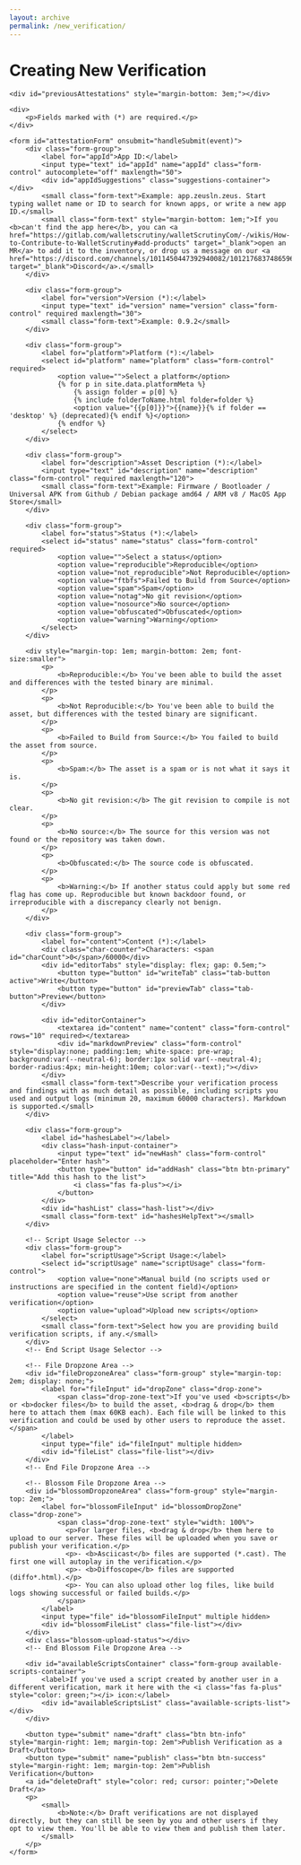 ```yaml
---
layout: archive
permalink: /new_verification/
---
```


<style>
      /* Tab styling with light/dark mode support */
      .tab-button {
        background-color: #444; /* Dark background for inactive tab in both modes */
        border: 1px solid var(--neutral-4);
        padding: 0.4em 1em;
        border-radius: 5px 5px 0 0;
        font-weight: bold;
        cursor: pointer;
        color: rgba(255, 255, 255, 0.25); /* 75% opacity white text for inactive tab */
      }
      .tab-button:hover {
        background-color: #555;
        color: rgba(255, 255, 255, 0.4); /* Slightly more visible on hover */
      }
      .tab-button.active {
        background-color: #f5f5f5; /* Light background for active tab in both modes */
        border: 1px solid var(--neutral-4);
        border-bottom: 1px solid #f5f5f5;
        position: relative;
        top: 1px;
        z-index: 2;
        color: #333; /* Dark text for active tab */
      }

      #editorContainer {
        border: 1px solid var(--neutral-4);
        border-top: none;
        padding: 0;
        border-radius: 0 0 5px 5px;
        position: relative;
        z-index: 1;
      }
      #editorTabs {
        display: flex;
        gap: 0.5em;
        margin-bottom: 0;
        position: relative;
        top: 1px;
        z-index: 1;
      }
      #editorContainer .form-control {
        margin: 0;
        border-radius: 0 0 5px 5px;
      }
      
      /* Markdown preview styling */
      #markdownPreview h1, #markdownPreview h2, #markdownPreview h3, 
      #markdownPreview h4, #markdownPreview h5, #markdownPreview h6 {
        margin-top: 1em;
        margin-bottom: 0.5em;
        line-height: 1.2;
      }
      #markdownPreview h1 {
        font-size: 2em;
        border-bottom: 1px solid var(--neutral-4);
        padding-bottom: 0.3em;
        text-align: left;
      }
      #markdownPreview h2 {
        font-size: 1.5em;
        border-bottom: 1px solid var(--neutral-4);
        padding-bottom: 0.3em;
      }
      #markdownPreview h3 {
        font-size: 1.3em;
      }
      #markdownPreview h4 {
        font-size: 1.1em;
      }
      #markdownPreview p {
        margin: 0.5em 0;
      }
      /* Compact list styling */
      #markdownPreview h3 {
        margin-top: 0.8em;
        margin-bottom: 0.3em;
      }
      #markdownPreview ul {
        list-style-type: disc;
        padding-left: 2em;
        margin: 0.2em 0;
      }
      #markdownPreview ol {
        list-style-type: decimal;
        padding-left: 2em;
        margin: 0.2em 0;
      }
      #markdownPreview ul ul,
      #markdownPreview ol ul {
        list-style-type: circle;
        margin: 0;
      }
      #markdownPreview ul ul ul,
      #markdownPreview ol ul ul {
        list-style-type: square;
      }
      #markdownPreview ul ol,
      #markdownPreview ol ol {
        list-style-type: lower-alpha;
        margin: 0;
      }
      #markdownPreview ul ol ol,
      #markdownPreview ol ol ol {
        list-style-type: lower-roman;
      }
      #markdownPreview li {
        margin: 0;
        line-height: 1.2;
      }
      /* Fix spacing between list items */
      #markdownPreview ul li,
      #markdownPreview ol li {
        margin-bottom: 0;
        padding-bottom: 0;
      }
      #markdownPreview blockquote {
        border-left: 4px solid var(--neutral-4);
        padding-left: 1em;
        margin: 0.5em 0;
        color: var(--neutral-2);
      }
      
      /* Code block styling */
      #markdownPreview pre,
      #markdownPreview code {
        font-family: monospace;
      }
      #markdownPreview pre {
        background-color: rgba(0, 0, 0, 0.07); /* Light gray with opacity that works in both modes */
        border: none;
        border-radius: 4px;
        padding: 0.8em;
        overflow-x: auto;
        margin: 0.5em 0;
      }
      #markdownPreview pre code {
        display: block;
        background: none;
        border: none;
        padding: 0;
        line-height: 1.4;
      }
      #markdownPreview code {
        background-color: rgba(0, 0, 0, 0.07); /* Light gray with opacity that works in both modes */
        border: none;
        border-radius: 3px;
        padding: 0.2em 0.4em;
        font-size: 0.9em;
      }
    .hash-input-container {
        display: flex;
        gap: 10px;
        margin-bottom: 10px;
    }
    .hash-list {
        display: flex;
        flex-direction: column;
        gap: 5px;
    }
    .hash-list:not(:empty) {
        border: 1px solid #ddd;
        border-radius: 4px;
        padding: 8px;
        margin-top: 5px;
    }
    .hash-item {
        display: flex;
        align-items: center;
        gap: 10px;
        padding: 5px;
        border-radius: 4px;
    }
    .hash-item span {
        flex: 1;
        word-break: break-all;
    }
    .remove-hash {
        color: red;
        cursor: pointer;
        border: none;
        background: none;
        padding: 0 5px;
    }
    .drop-zone {
        background-color: #f8f9fa; /* Light background color */
        border: 2px dashed #ccc;
        border-radius: 4px;
        padding: 10px;
        text-align: center;
        cursor: pointer;
        color: #666;
        line-height: 22px !important;
    }
    .drop-zone.dragover {
        background-color: #e9ecef;
        border-color: #aaa;
    }
    .drop-zone-text {
        display: block;
        color: black;
    }
    .file-list {
        margin-top: 10px;
        display: flex;
        flex-direction: column;
        gap: 8px;
    }
    .file-item {
        display: flex;
        align-items: center;
        gap: 15px;
        padding: 10px;
        border-radius: 4px;
        background-color: var(--neutral-5);
        border: 1px solid #e9ecef;
        transition: background-color 0.2s ease-in-out, box-shadow 0.2s ease-in-out;
    }
    .file-item:hover {
        background-color: #cfcfcf;
        box-shadow: 0 2px 4px rgba(0,0,0,0.05);
    }
    .file-item span {
        flex: 1;
        word-break: break-word;
        font-size: 0.95em;
        color: var(--neutral-0);
    }
    .remove-file {
        color: red;
        cursor: pointer;
        border: none;
        background: none;
        padding: 5px 8px;
        font-size: 2.1em;
        border-radius: 50%;
        transition: background-color 0.2s ease, color 0.2s ease;
        line-height: 1;
        display: flex;
        align-items: center;
        justify-content: center;
        width: 30px;
        height: 30px;
    }
    .remove-file:hover {
        background-color: rgba(255, 0, 0, 0.1);
    }

    /* Styles for attachment scripts */
    .available-scripts-container {
        margin-top: 50px;
        margin-bottom: 50px;
        border: 1px solid #ced4da;
        border-radius: 5px;
        padding: 13px;
        background-color: var(--neutral-6);
        display: none;
    }
    .available-scripts-list {
        display: flex;
        flex-direction: column;
        gap: 8px;
        max-height: 200px;
        overflow-y: auto;
        border-top: 1px solid #e9ecef;
    }
    .script-item {
        display: flex;
        align-items: center;
        gap: 15px;
        padding: 10px;
        border-radius: 4px;
        background-color: var(--neutral-5);
        border: 1px solid #e9ecef;
        transition: background-color 0.2s ease-in-out, box-shadow 0.2s ease-in-out;
    }
    .script-item:hover {
        background-color: #cfcfcf;
        box-shadow: 0 2px 4px rgba(0,0,0,0.05);
    }
    .script-item span {
        flex: 1;
        word-break: break-word;
        font-size: 0.95em; /* Slightly smaller font */
        color: var(--neutral-0);
    }
    .add-script {
        color: green;
        cursor: pointer;
        border: none;
        background: none;
        padding: 5px 8px;
        font-size: 1.3em;
        border-radius: 50%;
        transition: background-color 0.2s ease, color 0.2s ease;
        line-height: 1;
        display: flex;
        align-items: center;
        justify-content: center;
        width: 30px;
        height: 30px;
    }
    .add-script:hover {
        background-color: rgba(0, 128, 0, 0.1);
    }
    .add-script[style*="color: red"]:hover {
        background-color: rgba(255, 0, 0, 0.1);
    }
</style>

<h1 id="pageTitle" class="page__title">Creating New Verification</h1>

<div class="form-container">
    <div class="info-message"></div>

    <div id="previousAttestations" style="margin-bottom: 3em;"></div>

    <div>
        <p>Fields marked with (*) are required.</p>
    </div>

    <form id="attestationForm" onsubmit="handleSubmit(event)">
        <div class="form-group">
            <label for="appId">App ID:</label>
            <input type="text" id="appId" name="appId" class="form-control" autocomplete="off" maxlength="50">
            <div id="appIdSuggestions" class="suggestions-container"></div>
            <small class="form-text">Example: app.zeusln.zeus. Start typing wallet name or ID to search for known apps, or write a new app ID.</small>
            <small class="form-text" style="margin-bottom: 1em;">If you <b>can't find the app here</b>, you can <a href="https://gitlab.com/walletscrutiny/walletScrutinyCom/-/wikis/How-to-Contribute-to-WalletScrutiny#add-products" target="_blank">open an MR</a> to add it to the inventory, or drop us a message on our <a href="https://discord.com/channels/1011450447392940082/1012176837486596106" target="_blank">Discord</a>.</small>
        </div>

        <div class="form-group">
            <label for="version">Version (*):</label>
            <input type="text" id="version" name="version" class="form-control" required maxlength="30">
            <small class="form-text">Example: 0.9.2</small>
        </div>

        <div class="form-group">
            <label for="platform">Platform (*):</label>
            <select id="platform" name="platform" class="form-control" required>
                <option value="">Select a platform</option>
                {% for p in site.data.platformMeta %}
                    {% assign folder = p[0] %}
                    {% include folderToName.html folder=folder %}
                    <option value="{{p[0]}}">{{name}}{% if folder == 'desktop' %} (deprecated){% endif %}</option>
                {% endfor %}
            </select>
        </div>

        <div class="form-group">
            <label for="description">Asset Description (*):</label>
            <input type="text" id="description" name="description" class="form-control" required maxlength="120">
            <small class="form-text">Example: Firmware / Bootloader / Universal APK from Github / Debian package amd64 / ARM v8 / MacOS App Store</small>
        </div>

        <div class="form-group">
            <label for="status">Status (*):</label>
            <select id="status" name="status" class="form-control" required>
                <option value="">Select a status</option>
                <option value="reproducible">Reproducible</option>
                <option value="not_reproducible">Not Reproducible</option>
                <option value="ftbfs">Failed to Build from Source</option>
                <option value="spam">Spam</option>
                <option value="notag">No git revision</option>
                <option value="nosource">No source</option>
                <option value="obfuscated">Obfuscated</option>
                <option value="warning">Warning</option>
            </select>
        </div>

        <div style="margin-top: 1em; margin-bottom: 2em; font-size:smaller">
            <p>
                <b>Reproducible:</b> You've been able to build the asset and differences with the tested binary are minimal.
            </p>
            <p>
                <b>Not Reproducible:</b> You've been able to build the asset, but differences with the tested binary are significant.
            </p>
            <p>
                <b>Failed to Build from Source:</b> You failed to build the asset from source.
            </p>
            <p>
                <b>Spam:</b> The asset is a spam or is not what it says it is.
            </p>
            <p>
                <b>No git revision:</b> The git revision to compile is not clear.
            </p>
            <p>
                <b>No source:</b> The source for this version was not found or the repository was taken down.
            </p>
            <p>
                <b>Obfuscated:</b> The source code is obfuscated.
            </p>
            <p>
                <b>Warning:</b> If another status could apply but some red flag has come up. Reproducible but known backdoor found, or irreproducible with a discrepancy clearly not benign.
            </p>
        </div>

        <div class="form-group">
            <label for="content">Content (*):</label>
            <div class="char-counter">Characters: <span id="charCount">0</span>/60000</div>
            <div id="editorTabs" style="display: flex; gap: 0.5em;">
                <button type="button" id="writeTab" class="tab-button active">Write</button>
                <button type="button" id="previewTab" class="tab-button">Preview</button>
            </div>

            <div id="editorContainer">
                <textarea id="content" name="content" class="form-control" rows="10" required></textarea>
                <div id="markdownPreview" class="form-control" style="display:none; padding:1em; white-space: pre-wrap; background:var(--neutral-6); border:1px solid var(--neutral-4); border-radius:4px; min-height:10em; color:var(--text);"></div>
            </div>
            <small class="form-text">Describe your verification process and findings with as much detail as possible, including scripts you used and output logs (minimum 20, maximum 60000 characters). Markdown is supported.</small>
        </div>

        <div class="form-group">
            <label id="hashesLabel"></label>
            <div class="hash-input-container">
                <input type="text" id="newHash" class="form-control" placeholder="Enter hash">
                <button type="button" id="addHash" class="btn btn-primary" title="Add this hash to the list">
                    <i class="fas fa-plus"></i>
                </button>
            </div>
            <div id="hashList" class="hash-list"></div>
            <small class="form-text" id="hashesHelpText"></small>
        </div>

        <!-- Script Usage Selector -->
        <div class="form-group">
            <label for="scriptUsage">Script Usage:</label>
            <select id="scriptUsage" name="scriptUsage" class="form-control">
                <option value="none">Manual build (no scripts used or instructions are specified in the content field)</option>
                <option value="reuse">Use script from another verification</option>
                <option value="upload">Upload new scripts</option>
            </select>
            <small class="form-text">Select how you are providing build verification scripts, if any.</small>
        </div>
        <!-- End Script Usage Selector -->

        <!-- File Dropzone Area -->
        <div id="fileDropzoneArea" class="form-group" style="margin-top: 2em; display: none;">
            <label for="fileInput" id="dropZone" class="drop-zone">
                <span class="drop-zone-text">If you've used <b>scripts</b> or <b>docker files</b> to build the asset, <b>drag & drop</b> them here to attach them (max 60KB each). Each file will be linked to this verification and could be used by other users to reproduce the asset.</span>
            </label>
            <input type="file" id="fileInput" multiple hidden>
            <div id="fileList" class="file-list"></div>
        </div>
        <!-- End File Dropzone Area -->

        <!-- Blossom File Dropzone Area -->
        <div id="blossomDropzoneArea" class="form-group" style="margin-top: 2em;">
            <label for="blossomFileInput" id="blossomDropZone" class="drop-zone">
                <span class="drop-zone-text" style="width: 100%">
                  <p>For larger files, <b>drag & drop</b> them here to upload to our server. These files will be uploaded when you save or publish your verification.</p>
                  <p>- <b>Asciicast</b> files are supported (*.cast). The first one will autoplay in the verification.</p>
                  <p>- <b>Diffoscope</b> files are supported (diffo*.html).</p>
                  <p>- You can also upload other log files, like build logs showing successful or failed builds.</p>
                </span>
            </label>
            <input type="file" id="blossomFileInput" multiple hidden>
            <div id="blossomFileList" class="file-list"></div>
        </div>
        <div class="blossom-upload-status"></div>
        <!-- End Blossom File Dropzone Area -->

        <div id="availableScriptsContainer" class="form-group available-scripts-container">
            <label>If you've used a script created by another user in a different verification, mark it here with the <i class="fas fa-plus" style="color: green;"></i> icon:</label>
            <div id="availableScriptsList" class="available-scripts-list"></div>
        </div>

        <button type="submit" name="draft" class="btn btn-info" style="margin-right: 1em; margin-top: 2em">Publish Verification as a Draft</button>
        <button type="submit" name="publish" class="btn btn-success" style="margin-right: 1em; margin-top: 2em">Publish Verification</button>
        <a id="deleteDraft" style="color: red; cursor: pointer;">Delete Draft</a>
        <p>
            <small>
                <b>Note:</b> Draft verifications are not displayed directly, but they can still be seen by you and other users if they opt to view them. You'll be able to view them and publish them later.
            </small>
        </p>
    </form>
</div>

<div id="verificationModal"></div>

<script>
  let otherHashes = [];
  let newHashInputField;
  let uploadedFiles = []; // Store File objects
  let reusedFileIds = [];
  let outputFiles = []; // Store files for Blossom upload

  function addHash(hash) {
    if (!hash) return;
    if (otherHashes.includes(hash)) {
      showToast('This hash is already in the list', 'error');
      return;
    }

    const hashItem = document.createElement('div');
    hashItem.className = 'hash-item';
    hashItem.innerHTML = `
    <span>${hash}</span>
    <button type="button" class="remove-hash" title="Remove this hash from the list">
      <i class="fas fa-minus"></i>
    </button>
  `;

    hashItem.querySelector('.remove-hash').addEventListener('click', () => {
      otherHashes = otherHashes.filter(h => h !== hash);
      hashItem.remove();
    });

    document.getElementById('hashList').appendChild(hashItem);
    otherHashes.push(hash);
    if (newHashInputField) {
      newHashInputField.value = '';
    }
  }

  function validateForm() {
    const content = document.getElementById('content').value.trim();

    if (content.length < 20) {
      showToast('Content must be at least 20 characters long', 'error');
      return false;
    }
    if (content.length > 60000) {
      showToast('Content cannot exceed 60000 characters', 'error');
      return false;
    }

    for (const file of uploadedFiles) {
      if (file.size > 60000) {
        showToast(`File "${file.name}" is too large (max 60KB)`, 'error');
        return false;
      }
    }
    return true;
  }

  // --- New File Handling Functions ---
  function displayFiles() {
    const fileListElement = document.getElementById('fileList');
    fileListElement.innerHTML = ''; // Clear existing list

    uploadedFiles.forEach((file, index) => {
      const fileItem = document.createElement('div');
      fileItem.className = 'file-item';
      fileItem.innerHTML = `
      <span>${file.name} (${(file.size / 1024).toFixed(1)} KB)</span>
      <button type="button" class="remove-file" title="Remove this file" data-index="${index}">×</button>
    `;
      fileItem.querySelector('.remove-file').addEventListener('click', (e) => {
        const indexToRemove = parseInt(e.target.getAttribute('data-index'));
        uploadedFiles.splice(indexToRemove, 1);
        displayFiles(); // Update the list
      });
      fileListElement.appendChild(fileItem);
    });
  }

  function handleFiles(files) {
    const newFiles = Array.from(files);
    let errors = [];
    newFiles.forEach(file => {
      if (file.size > 60000) {
        errors.push(`File "${file.name}" exceeds the 60KB limit.`);
      } else {
        // Avoid duplicates based on name and size (simple check)
        if (!uploadedFiles.some(f => f.name === file.name && f.size === file.size)) {
          uploadedFiles.push(file);
        } else {
          errors.push(`File "${file.name}" is already added.`);
        }
      }
    });
    if (errors.length > 0) {
      showToast(errors.join('<br>'), 'error', errors.length * 2000); // Show errors longer
    }
    displayFiles();
  }

  function setupDropZone() {
    const dropZone = document.getElementById('dropZone');
    const fileInput = document.getElementById('fileInput');

    fileInput.addEventListener('change', (e) => {
      handleFiles(e.target.files);
      fileInput.value = ''; // Reset input to allow selecting the same file again
    });

    dropZone.addEventListener('dragover', (e) => {
      e.preventDefault();
      dropZone.classList.add('dragover');
    });

    dropZone.addEventListener('dragleave', () => {
      dropZone.classList.remove('dragover');
    });

    dropZone.addEventListener('drop', (e) => {
      e.preventDefault();
      dropZone.classList.remove('dragover');
      handleFiles(e.dataTransfer.files);
    });
  }
  // --- End File Handling Functions ---

  // --- Output File Handling Functions ---
  function displayOutputFiles() {
    const fileListElement = document.getElementById('blossomFileList');
    fileListElement.innerHTML = ''; // Clear existing list

    outputFiles.forEach((file, index) => {
      const fileItem = document.createElement('div');
      fileItem.className = 'file-item';
      fileItem.innerHTML = `
      <span>${file.name} ${!isNaN(file.size) ? `(${(file.size / 1024 / 1024).toFixed(2)} MB)` : ''}</span>
      <button type="button" class="remove-file" title="Remove this file" data-index="${index}">×</button>`;

      fileItem.querySelector('.remove-file').addEventListener('click', (e) => {
        const indexToRemove = parseInt(e.target.getAttribute('data-index'));
        outputFiles.splice(indexToRemove, 1);
        displayOutputFiles(); // Update the list
      });
      fileListElement.appendChild(fileItem);
    });
  }

  async function handleOutputFiles(files) {
    const newFiles = Array.from(files);
    let errors = [];
    
    for (const file of newFiles) {
      // Avoid duplicates based on name and size
      if (!outputFiles.some(f => f.name === file.name && f.size === file.size)) {
        try {
          const hash = await calculateFileHash(file);
          outputFiles.push({
            data: file,
            name: file.name,
            size: file.size,
            hash: hash
          });
        } catch (error) {
          console.error("Error calculating hash for file:", file.name, error);
          errors.push(`Could not calculate hash for "${file.name}": ${error.message}`);
        }
      } else {
        errors.push(`File "${file.name}" is already added.`);
      }
    }
    
    if (errors.length > 0) {
      showToast(errors.join('<br>'), 'error', 6000 + (errors.length * 2000));
    }
    displayOutputFiles();
  }

  function setupBlossomDropZone() {
    const dropZone = document.getElementById('blossomDropZone');
    const fileInput = document.getElementById('blossomFileInput');

    fileInput.addEventListener('change', async (e) => {
      await handleOutputFiles(e.target.files);
      fileInput.value = ''; // Reset input to allow selecting the same file again
    });

    dropZone.addEventListener('dragover', (e) => {
      e.preventDefault();
      dropZone.classList.add('dragover');
    });

    dropZone.addEventListener('dragleave', () => {
      dropZone.classList.remove('dragover');
    });

    dropZone.addEventListener('drop', async (e) => {
      e.preventDefault();
      dropZone.classList.remove('dragover');
      await handleOutputFiles(e.dataTransfer.files);
    });
  }
  // --- End Output File Handling Functions ---

  async function loadUrlParamsAndGetAssetInfo() {
    const showError = (message) => {
      document.querySelector('.form-container').style.display = 'none';

      const errorDiv = document.createElement('div');
      errorDiv.className = 'error-message';
      errorDiv.innerHTML = `
        <p>${message}</p>
        <p><a href="/assets/" class="btn btn-info">Return to assets page</a></p>`;

      document.querySelector('.form-container').insertAdjacentElement('beforebegin', errorDiv);
    };

    window.addEventListener('verificationsUILoaded', async () => {
      if (!await userHasBrowserExtension()) {
        showError('A Nostr browser extension is required to create verifications.');
        return;
      }

      document.getElementById('loadingSpinner').style.display = 'block';

      const urlParams = new URLSearchParams(window.location.search);
      const draftVerificationEventId = urlParams.get('draftVerificationEventId');
      const action = urlParams.get('action');

      if (draftVerificationEventId && action) {
        const draftButton = document.querySelector('button[name="draft"]');
        if (draftButton) {
          draftButton.textContent = 'Save Draft Verification';
        }

        document.getElementById('pageTitle').textContent = 'Editing Draft Verification';
        document.title = 'Editing Draft Verification | Wallet Scrutiny';

        const draftVerificationEvent = await getDraftVerificationEvent(draftVerificationEventId);
        if (draftVerificationEvent) {
          const fileEventIds = getFileAttachmentIDsForVerificationEvent(draftVerificationEvent);
          const attachments = await getFileAttachmentEvents(fileEventIds);

          attachments.forEach(attachment => {
            let name;
            if (attachment.kind === codeSnippetKind) {
              const attachmentName = attachment.tags.find(tag => tag[0] === 'name')?.[1] || '';
              const extension = attachment.tags.find(tag => tag[0] === 'extension')?.[1] || '';
              name = `${attachmentName}.${extension}`;
            } else { // See https://gitlab.com/walletscrutiny/walletScrutinyCom/-/issues/729
              name = attachment.tags.find(tag => tag[0] === 'filename')?.[1] || '';
            }

            const size = attachment.tags.find(tag => tag[0] === 'size')?.[1] || '';
            const attachmentContent = atob(attachment.content);
            const attachmentContentType = attachment.tags.find(tag => tag[0] === 'content-type')?.[1] || 'application/octet-stream';

            uploadedFiles.push({
              name: name,
              size: size,
              type: attachmentContentType,
              data: attachmentContent
            });
          });
          displayFiles();

          const verificationOutputFiles = draftVerificationEvent.tags.filter(tag => tag[0] === 'output-file');
          verificationOutputFiles.forEach(outputFile => {
            outputFiles.push({
              name: outputFile[1],
              hash: outputFile[2]
            });
          });
          displayOutputFiles();

          // If files were loaded from the draft, set the script usage selector to 'upload'
          if (uploadedFiles.length > 0) {
            document.getElementById('scriptUsage').value = 'upload';
            handleScriptSectionVisibility();
          }

          const eventContent = JSON.parse(draftVerificationEvent.content);

          document.getElementById('appId').value = draftVerificationEvent.tags.find(tag => tag[0] === 'i')?.[1] || '';
          document.getElementById('version').value = draftVerificationEvent.tags.find(tag => tag[0] === 'version')?.[1] || '';
          document.getElementById('platform').value = draftVerificationEvent.tags.find(tag => tag[0] === 'platform')?.[1] || '';
          document.getElementById('description').value = eventContent.description || '';
          document.getElementById('status').value = draftVerificationEvent.tags.find(tag => tag[0] === 'status')?.[1] || '';
          document.getElementById('content').value = eventContent.content || '';

          const hashes = draftVerificationEvent.tags?.filter(tag => tag[0] === 'x').map(tag => tag[1]) || [];
          hashes.forEach(hash => addHash(hash));
        } else {
          showToast('Draft verification not found', 'error');
        }
      } else {
        const deleteDraftBtn = document.getElementById('deleteDraft');
        if (deleteDraftBtn) {
          deleteDraftBtn.style.display = 'none';
        }
      }

      if (window.wallets && window.wallets.length > 0) {
        setupAppIdAutocomplete();
      }

      const fields = ['version', 'appId', 'platform'];
      fields.forEach(field => {
        const value = DOMPurify.sanitize(urlParams.get(field), purifyConfig);
        if (value) {
          document.getElementById(field).value = value;
        }
      });

      const sha256 = DOMPurify.sanitize(urlParams.get('sha256'), purifyConfig);

      // Update the hashes label based on whether sha256 is present
      const hashesLabel = document.getElementById('hashesLabel');
      const hashesHelpText = document.getElementById('hashesHelpText');
      if (sha256) {
        hashesLabel.textContent = 'Additional related hashes:';
        hashesHelpText.textContent = 'If you find other related binaries (e.g., APKs within an AAB) that are also reproducible, you can add the hashes of those additional binaries to your verification.';
      } else {
        hashesLabel.textContent = 'Asset hashes*:';
        hashesHelpText.textContent = 'Add the SHA-256 hash(es) of the asset(s) you are verifying. Each hash must be 64 hexadecimal characters.';
      }

      let message = '';

      if (sha256) {
        // Show asset information and previous verifications
        const result = await renderAssetsTable({
          htmlElementId:'previousAttestations',
          sha256: sha256,
          hideConfig: {buttons: true}
        });

        if (!result.hasVerifications) {
          document.getElementById('previousAttestations').style.display = 'none';
        }

        if (result.hasVerifications) {
          message = '<p>You are about to create a verification for a specific asset. Below you can find the asset information and other verifications that were made. Feel free to review them before creating your own.</p>';
        } else {
          message = '<p>Below you can find the asset information. Since there are no previous verifications, you will be the first one to provide feedback about this asset.</p>';
        }
      }

      message += '<p>To create the verification, fill all the fields, describing your verification process and findings with as much detail as possible.</p>';
      const infoMessage = document.querySelector('.info-message');
      infoMessage.innerHTML = message;

      // Initial call to load scripts if appId is pre-filled
      const initialAppId = document.getElementById('appId').value.trim();
      if (initialAppId) {
        await loadAndDisplayAvailableScripts(initialAppId);
      }

      document.getElementById('loadingSpinner').style.display = 'none';
    });
  }

  async function loadAndDisplayAvailableScripts(appId) {
    const availableScriptsContainer = document.getElementById('availableScriptsContainer');
    const availableScriptsList = document.getElementById('availableScriptsList');
    const scriptUsageSelector = document.getElementById('scriptUsage');

    availableScriptsContainer.style.display = 'none'; // Hide by default
    availableScriptsList.innerHTML = '';

    if (appId) {
      try {
        const attachments = await getAllAttachmentsForAppId(appId);

        if (attachments.length > 0 && scriptUsageSelector.value === 'reuse') {
          availableScriptsContainer.style.display = 'block';
          attachments.forEach(attachment => {
            const name = attachment.tags.find(tag => tag[0] === 'filename')?.[1] || 'Unnamed Script';
            const size = attachment.tags.find(tag => tag[0] === 'size')?.[1];
            const sizeText = size ? `(${(size / 1024).toFixed(1)} KB)` : '';
            const attachmentContent = atob(attachment.content);
            const attachmentContentType = attachment.tags.find(tag => tag[0] === 'content-type')?.[1] || 'application/octet-stream';

            const parentVerificationEvent = attachment.parentVerificationEvent;
            const version = parentVerificationEvent.tags.find(tag => tag[0] === 'version')?.[1];
            const status = parentVerificationEvent.tags.find(tag => tag[0] === 'status')?.[1];

            const app = window.wallets.find(it => it.appId === appId) ?? null;
            const appTitle = app?.title ?? appId;

            const scriptItem = document.createElement('div');
            scriptItem.className = 'script-item';
            scriptItem.innerHTML = `
            <span>${name} ${sizeText} ${version ? ` - (used in verification for ${appTitle} v${version} ${status ? ` - ${status}` : ''})` : ''}</span>
            <button type="button" class="add-script" title="Mark this script as used in this verification">
              <i class="fas fa-plus"></i>
            </button>`;

            const addScriptButton = scriptItem.querySelector('.add-script');
            const icon = addScriptButton.querySelector('i');
            const attachmentId = attachment.id; // Store attachment id

            // Check if already added on load
            if (reusedFileIds.includes(attachmentId)) {
              icon.classList.remove('fa-plus');
              icon.classList.add('fa-minus');
              addScriptButton.title = "Remove this script from the verification";
              addScriptButton.style.color = 'red';
            }

            addScriptButton.addEventListener('click', () => {
              const isAdding = icon.classList.contains('fa-plus');
              const fileSize = size ? parseInt(size) : new Blob([attachmentContent]).size;

              if (isAdding) {
                // Prevent adding if the same file (based on name/size/type/content) is already uploaded
                if (uploadedFiles.some(f => f.name === name && f.size === fileSize && f.type === attachmentContentType && f.data === attachmentContent)) {
                  showToast(`Script "${name}" is already uploaded. Cannot reuse and upload the same script.`, 'warning');
                  return;
                }

                if (reusedFileIds.includes(attachmentId)) {
                  showToast(`Script "${name}" is already marked for reuse.`, 'warning');
                  return;
                }

                reusedFileIds.push(attachmentId);
                icon.classList.remove('fa-plus');
                icon.classList.add('fa-minus');
                addScriptButton.title = "Remove this script from the verification";
                addScriptButton.style.color = 'red'; // Change color to red
                showToast(`Script "${name}" added to the verification.`, 'success');
              } else {
                // Remove the ID from the reused list
                reusedFileIds = reusedFileIds.filter(id => id !== attachmentId);
                icon.classList.remove('fa-minus');
                icon.classList.add('fa-plus');
                addScriptButton.title = "Mark this script as used in this verification";
                addScriptButton.style.color = 'green'; // Change color back to green
                showToast(`Script "${name}" removed from the verification.`, 'info');
              }
            });

            availableScriptsList.appendChild(scriptItem);
          });
        }
      } catch (error) {
        console.error('Error fetching attachments for appId', appId, ':', error);
        showToast('Error fetching available scripts.', 'error');
      }
    }
  }

  async function handleSubmit(event) {
    event.preventDefault();

    if (!validateForm()) {
      return;
    }

    const submitter = event.submitter;
    const isDraft = submitter.name === 'draft';

    showToast(isDraft ? 'Publishing draft...' : 'Publishing verification...', 'info', 3000);

    document.getElementById('loadingSpinner').style.display = 'block';

    // Process files *before* calling createVerification
    let uploadedFileData = [];
    try {
      for (const file of uploadedFiles) {
        let base64Data = '';
        if (file.data) {
          // File from draft, data is already available as a string
          base64Data = btoa(file.data);
        } else if (file instanceof File) {
          // Standard File object, read its content asynchronously
          const buffer = await file.arrayBuffer();
          // Convert ArrayBuffer to binary string for btoa
          const bytes = new Uint8Array(buffer);
          let binaryString = '';
          for (let i = 0; i < bytes.byteLength; i++) {
            binaryString += String.fromCharCode(bytes[i]);
          }
          base64Data = btoa(binaryString);
        }

        uploadedFileData.push({
          name: file.name,
          type: file.type || 'application/octet-stream', // Default MIME type
          size: file.size,
          base64Data: base64Data
        });
      }
    } catch (error) {
      document.getElementById('loadingSpinner').style.display = 'none';
      showToast(`Error processing files: ${error.message}`, 'error');
      return; // Stop submission if file processing fails
    }

    if (outputFiles.length > 0) {
      try {
        showToast('Uploading files to Blossom server, please wait...', 'info', 5000);
        for (const file of outputFiles) {
          await uploadToBlossom(file.data, file.hash);
        }
      } catch (error) {
        document.getElementById('loadingSpinner').style.display = 'none';
        showToast(`Error uploading files to Blossom: ${error.message}`, 'error');
        return;
      }
    }

    const sha256 = DOMPurify.sanitize(new URLSearchParams(window.location.search).get('sha256'), purifyConfig);
    const draftVerificationEventId = DOMPurify.sanitize(new URLSearchParams(window.location.search).get('draftVerificationEventId'), purifyConfig);

    // Combine sha256 and otherHashes into a single parameter
    let hashes = sha256 ? [sha256] : [];
    if (otherHashes.length > 0) {
      hashes = hashes.concat(otherHashes);
    }

    const formData = {
      hashes: hashes,
      description: document.getElementById('description').value.trim(),
      content: document.getElementById('content').value.trim(),
      appId: document.getElementById('appId').value.trim(),
      version: document.getElementById('version').value.trim(),
      status: document.getElementById('status').value,
      platform: document.getElementById('platform').value,
      isDraft: isDraft,
      draftVerificationEventId: draftVerificationEventId,
      uploadedFileData: uploadedFileData,
      reusedFileIds: reusedFileIds,
      outputFiles: outputFiles
    };

    try {
      await createVerification(formData);
      document.getElementById('loadingSpinner').style.display = 'none';
      await showToast(isDraft ? 'Draft published successfully!' : 'Verification published successfully!');

      const url = `/${document.getElementById("platform").value}/${document.getElementById("appId").value}/`;
      const response = await fetch(url, { method: 'HEAD' });
      if (response.ok) {
        window.location.href = url;
      } else {
        const userPubkey = await getUserPubkey();
        if (userPubkey) {
          window.location.href = '/verifier/?pubkey=' + userPubkey;
        } else {
          window.location.href = '/assets/'; // Fallback redirect if we couldn't guess the page to redirect to
        }
      }

    } catch (error) {
      document.getElementById('loadingSpinner').style.display = 'none';
      showToast(error.message, 'error');
    }
  }

  function updateCharCount() {
    const content = document.getElementById('content').value;
    const charCount = document.getElementById('charCount');
    charCount.textContent = content.length;

    const charCounter = document.querySelector('.char-counter');
    if (content.length > 60000) {
      charCounter.style.color = 'red';
      charCounter.style.fontWeight = 'bold';
      charCounter.style.fontSize = '1.2em';
    } else {
      charCounter.style.color = '#666';
      charCounter.style.fontWeight = 'normal';
      charCounter.style.fontSize = '1em';
    }
  }

  function handleScriptSectionVisibility() {
    const selection = document.getElementById('scriptUsage').value;
    const dropzoneArea = document.getElementById('fileDropzoneArea');
    const availableScriptsArea = document.getElementById('availableScriptsContainer');
    const appId = document.getElementById('appId').value.trim(); // Get current appId

    dropzoneArea.style.display = 'none';
    availableScriptsArea.style.display = 'none';

    if (selection === 'upload') {
      dropzoneArea.style.display = 'block';
    } else if (selection === 'reuse') {
      loadAndDisplayAvailableScripts(appId);
    }
  }

  document.addEventListener('DOMContentLoaded', async function() {
    await loadUrlParamsAndGetAssetInfo();
    updateCharCount(); // Initial count
    setupDropZone();
    setupBlossomDropZone();

    // Script Usage Selector Logic
    const scriptUsageSelector = document.getElementById('scriptUsage');
    scriptUsageSelector.addEventListener('change', handleScriptSectionVisibility);
    handleScriptSectionVisibility();

    document.getElementById('content').addEventListener('input', updateCharCount);

    // Hash management
    newHashInputField = document.getElementById('newHash');
    const addHashBtn = document.getElementById('addHash');

    const deleteDraftBtn = document.getElementById('deleteDraft');
    deleteDraftBtn.addEventListener('click', async function() {
      const urlParams = new URLSearchParams(window.location.search);
      const draftVerificationEventId = urlParams.get('draftVerificationEventId');
      await deleteDraftVerification(draftVerificationEventId, '/assets/');
    });

    // Add event listener for appId input
    const appIdInput = document.getElementById('appId');
    appIdInput.addEventListener('input', async (event) => {
      const appId = event.target.value.trim();
      if (scriptUsageSelector.value === 'reuse') {
        await loadAndDisplayAvailableScripts(appId);
      }
    });

    addHashBtn.addEventListener('click', () => {
      const hash = newHashInputField.value.trim();
      if (!hash) {
        showToast('Please enter a hash value', 'error');
        return;
      }
      if (!/^[a-fA-F0-9]{64}$/.test(hash)) {
        showToast('Invalid hash format. Must be 64 hexadecimal characters', 'error');
        return;
      }
      addHash(hash);
    });

    newHashInputField.addEventListener('keypress', (e) => {
      if (e.key === 'Enter') {
        e.preventDefault();
        addHashBtn.click();
      }
    });

    // Initialize the preview button functionality
    window.addEventListener('verificationsUILoaded', async () => {
      initializePreviewButton();
    });
  });
</script>